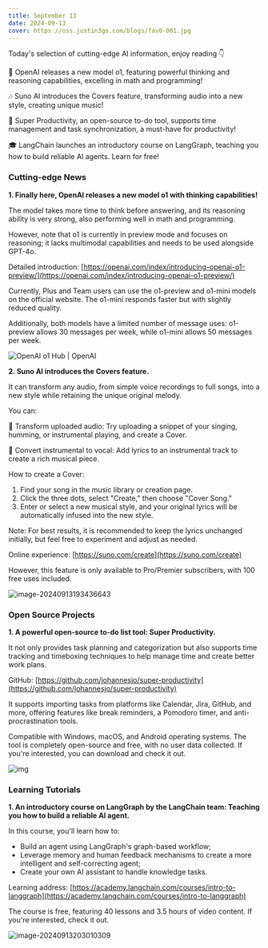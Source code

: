 ```yaml
---
title: September 13
date: 2024-09-13
cover: https://oss.justin3go.com/blogs/fav0-001.jpg
---
```


Today's selection of cutting-edge AI information, enjoy reading 👇

🚀 OpenAI releases a new model o1, featuring powerful thinking and reasoning capabilities, excelling in math and programming!

🎶 Suno AI introduces the Covers feature, transforming audio into a new style, creating unique music!

📝 Super Productivity, an open-source to-do tool, supports time management and task synchronization, a must-have for productivity!

🎓 LangChain launches an introductory course on LangGraph, teaching you how to build reliable AI agents. Learn for free!

### Cutting-edge News

**1. Finally here, OpenAI releases a new model o1 with thinking capabilities!**

The model takes more time to think before answering, and its reasoning ability is very strong, also performing well in math and programming.

However, note that o1 is currently in preview mode and focuses on reasoning; it lacks multimodal capabilities and needs to be used alongside GPT-4o.

Detailed introduction: [https://openai.com/index/introducing-openai-o1-preview/](https://openai.com/index/introducing-openai-o1-preview/)

Currently, Plus and Team users can use the o1-preview and o1-mini models on the official website. The o1-mini responds faster but with slightly reduced quality.

Additionally, both models have a limited number of message uses: o1-preview allows 30 messages per week, while o1-mini allows 50 messages per week.

![OpenAI o1 Hub | OpenAI](https://cdn.jsdelivr.net/gh/freelander/oss@master/ai-daily/2024-09-13/o1-research.png)

**2. Suno AI introduces the Covers feature.**

It can transform any audio, from simple voice recordings to full songs, into a new style while retaining the unique original melody.

You can:

🦋 Transform uploaded audio: Try uploading a snippet of your singing, humming, or instrumental playing, and create a Cover.

🎤 Convert instrumental to vocal: Add lyrics to an instrumental track to create a rich musical piece.

How to create a Cover:

1. Find your song in the music library or creation page.
2. Click the three dots, select "Create," then choose "Cover Song."
3. Enter or select a new musical style, and your original lyrics will be automatically infused into the new style.

Note: For best results, it is recommended to keep the lyrics unchanged initially, but feel free to experiment and adjust as needed.

Online experience: [https://suno.com/create](https://suno.com/create)

However, this feature is only available to Pro/Premier subscribers, with 100 free uses included.

![image-20240913193436643](https://cdn.jsdelivr.net/gh/freelander/oss@master/baodian/2024-09-13/image-20240913193436643.png)

### Open Source Projects

**1. A powerful open-source to-do list tool: Super Productivity.**

It not only provides task planning and categorization but also supports time tracking and timeboxing techniques to help manage time and create better work plans.

GitHub: [https://github.com/johannesjo/super-productivity](https://github.com/johannesjo/super-productivity)

It supports importing tasks from platforms like Calendar, Jira, GitHub, and more, offering features like break reminders, a Pomodoro timer, and anti-procrastination tools.

Compatible with Windows, macOS, and Android operating systems. The tool is completely open-source and free, with no user data collected. If you're interested, you can download and check it out.

![img](https://cdn.jsdelivr.net/gh/freelander/oss@master/ai-daily/2024-09-13/screen_standard.png)

### Learning Tutorials

**1. An introductory course on LangGraph by the LangChain team: Teaching you how to build a reliable AI agent.**

In this course, you'll learn how to:

- Build an agent using LangGraph's graph-based workflow;
- Leverage memory and human feedback mechanisms to create a more intelligent and self-correcting agent;
- Create your own AI assistant to handle knowledge tasks.

Learning address: [https://academy.langchain.com/courses/intro-to-langgraph](https://academy.langchain.com/courses/intro-to-langgraph)

The course is free, featuring 40 lessons and 3.5 hours of video content. If you're interested, check it out.

![image-20240913203010309](https://cdn.jsdelivr.net/gh/freelander/oss@master/baodian/2024-09-13/image-20240913203010309.png)
